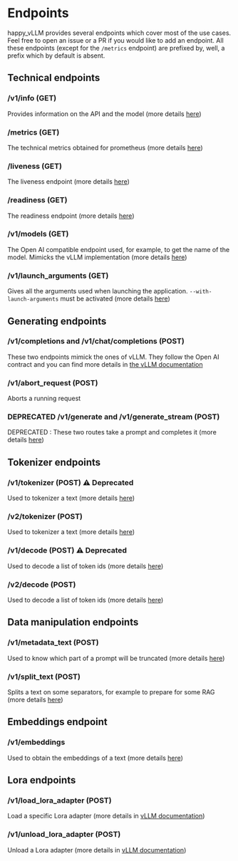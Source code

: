 # Endpoints

happy_vLLM provides several endpoints which cover most of the use cases. Feel free to open an issue or a PR if you would like to add an endpoint. All these endpoints (except for the `/metrics` endpoint) are prefixed by, well, a prefix which by default is absent. 

## Technical endpoints

### /v1/info (GET)

Provides information on the API and the model (more details [here](technical.md))

### /metrics (GET)

The technical metrics obtained for prometheus (more details [here](technical.md))

### /liveness (GET)

The liveness endpoint (more details [here](technical.md))

### /readiness (GET)

The readiness endpoint (more details [here](technical.md))

### /v1/models (GET)

The Open AI compatible endpoint used, for example, to get the name of the model. Mimicks the vLLM implementation (more details [here](technical.md))

### /v1/launch_arguments (GET)

Gives all the arguments used when launching the application. `--with-launch-arguments` must be activated (more details [here](technical.md))

## Generating endpoints

### /v1/completions and /v1/chat/completions (POST)

These two endpoints mimick the ones of vLLM. They follow the Open AI contract and you can find more details in [the vLLM documentation](https://docs.vllm.ai/en/latest/serving/openai_compatible_server.html)

### /v1/abort_request (POST)

Aborts a running request 

### DEPRECATED /v1/generate and /v1/generate_stream (POST)

DEPRECATED : These two routes take a prompt and completes it (more details [here](generate.md))

## Tokenizer endpoints

### /v1/tokenizer (POST) :warning: **Deprecated**

Used to tokenizer a text (more details [here](tokenizer.md))

### /v2/tokenizer (POST)

Used to tokenizer a text (more details [here](tokenizer.md))

### /v1/decode (POST) :warning: **Deprecated**

Used to decode a list of token ids (more details [here](tokenizer.md))

### /v2/decode (POST)

Used to decode a list of token ids (more details [here](tokenizer.md))

## Data manipulation endpoints

### /v1/metadata_text (POST)

Used to know which part of a prompt will be truncated (more details [here](data_manipulation.md))

### /v1/split_text (POST)

Splits a text on some separators, for example to prepare for some RAG (more details [here](data_manipulation.md))

## Embeddings endpoint

### /v1/embeddings
Used to obtain the embeddings of a text (more details [here](embeddings.md))

## Lora endpoints

### /v1/load_lora_adapter (POST)

Load a specific Lora adapter (more details in [vLLM documentation](https://docs.vllm.ai/en/latest/models/lora.html))

### /v1/unload_lora_adapter (POST)

Unload a Lora adapter (more details in [vLLM documentation](https://docs.vllm.ai/en/latest/models/lora.html))
